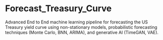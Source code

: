 # Forecast_Treasury_Curve
Advanced End to End machine learning pipeline for forecasting the US Treasury yield curve using non-stationary models, probabilistic forecasting techniques (Monte Carlo, BNN, ARIMA), and generative AI (TimeGAN, VAE). 
